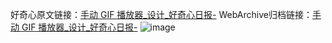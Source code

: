好奇心原文链接：[手动 GIF 播放器_设计_好奇心日报-](https://www.qdaily.com/articles/2487.html)
WebArchive归档链接：[手动 GIF 播放器_设计_好奇心日报-](http://web.archive.org/web/20190623151135/https://www.qdaily.com/articles/2487.html)
![image](http://ww3.sinaimg.cn/large/007d5XDply1g3vc4o7ee1j30u03004he)